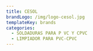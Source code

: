 ```yaml
---
title: CESOL
brandLogo: /img/logo-cesol.jpg
templateKey: brands
categories:
  - SOLDADURAS PARA P VC Y CPVC			
  - LIMPIADOR PARA PVC-CPVC	
---
```

